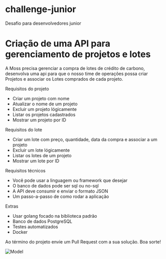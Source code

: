 # challenge-junior
Desafio para desenvolvedores junior

# Criação de uma API para gerenciamento de projetos e lotes
A Moss precisa gerenciar a compra de lotes de crédito de carbono, desenvolva uma api para que o nosso time de operações possa criar Projetos e associar os Lotes comprados de cada projeto.

Requisitos do projeto
- Criar um projeto com nome
- Atualizar o nome de um projeto
- Excluir um projeto lógicamente
- Listar os projetos cadastrados
- Mostrar um projeto por ID

Requisitos do lote
- Criar um lote com preço, quantidade, data da compra e associar a um projeto
- Excluir um lote lógicamente
- Listar os lotes de um projeto
- Mostrar um lote por ID

Requisitos técnicos
- Você pode usar a linguagem ou framework que desejar
- O banco de dados pode ser sql ou no-sql
- A API deve consumir e enviar o formato JSON
- Um passo-a-passo de como rodar a aplicação

Extras
- Usar golang focado na biblioteca padrão
- Banco de dados PostgreSQL
- Testes automatizados
- Docker

Ao término do projeto envie um Pull Request com a sua solução. Boa sorte!


![Model](https://github.com/moss-earth/challenge-junior/blob/master/test_junior.png)
